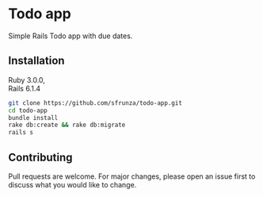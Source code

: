 # Todo app

Simple Rails Todo app with due dates.

## Installation

Ruby 3.0.0,  
Rails 6.1.4

```bash
git clone https://github.com/sfrunza/todo-app.git
cd todo-app
bundle install
rake db:create && rake db:migrate
rails s

```

## Contributing

Pull requests are welcome. For major changes, please open an issue first to discuss what you would like to change.
